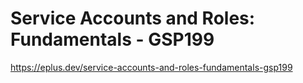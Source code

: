 # Service Accounts and Roles: Fundamentals - GSP199

<https://eplus.dev/service-accounts-and-roles-fundamentals-gsp199>